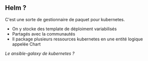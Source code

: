## Helm ?

C'est une sorte de gestionnaire de paquet pour kubernetes.

- On y stocke des template de déploiment variabilisés
- Partagés avec la communautés
- Il package plusieurs ressources kubernetes en une entité logique appelée Chart

_Le ansible-galaxy de kubernetes ?_